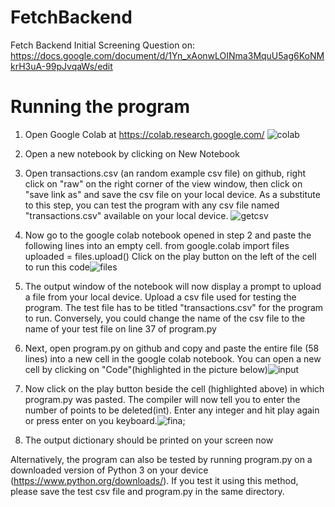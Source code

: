 # FetchBackend
Fetch Backend Initial Screening Question on: https://docs.google.com/document/d/1Yn_xAonwLOINma3MquU5ag6KoNMkrH3uA-99pJvqaWs/edit
# Running the program
1. Open Google Colab at https://colab.research.google.com/ ![colab](https://user-images.githubusercontent.com/124424840/216755211-4f99af95-4a98-4eb0-9aa5-3daca4b76d10.jpg)
2. Open a new notebook by clicking on New Notebook
3. Open transactions.csv (an random example csv file) on github, right click on "raw" on the right corner of the view window, then click on "save link as" and save the csv file on your local device. As a substitute to this step, you can test the program with any csv file named "transactions.csv" available on your local device. ![getcsv](https://user-images.githubusercontent.com/124424840/216755687-b483a9d5-f0b7-4f8f-b802-ae323f6e4cdb.jpg)
4. Now go to the google colab notebook opened in step 2 and paste the following lines into an empty cell.    from google.colab import files
                                                                                                            uploaded = files.upload()
Click on the play button on the left of the cell to run this code![files](https://user-images.githubusercontent.com/124424840/216756545-162c6a36-7317-4fe9-8c4b-14aac31cf2f5.jpg)
5. The output window of the notebook will now display a prompt to upload a file from your local device. Upload a csv file used for testing the program. The test file has to be titled "transactions.csv" for the program to run. Conversely, you could change the name of the csv file to the name of your test file on line 37 of program.py

6. Next, open program.py on github and copy and paste the entire file (58 lines) into a new cell in the google colab notebook. You can open a new cell by clicking on "Code"(highlighted in the picture below)![input](https://user-images.githubusercontent.com/124424840/216756735-013ed39e-e516-4e8a-beff-d8c7e4cbade8.jpg)

7. Now click on the play button beside the cell (highlighted above) in which program.py was pasted. The compiler will now tell you to enter the number of points to be deleted(int). Enter any integer and hit play again or press enter on you keyboard.![fina;](https://user-images.githubusercontent.com/124424840/216756778-4bbc16d3-18bd-4c3b-b729-1fe87a7a7416.jpg)
8. The output dictionary should be printed on your screen now


Alternatively, the program can also be tested by running program.py on a downloaded version of Python 3 on your device (https://www.python.org/downloads/). If you test it using this method, please save the test csv file and program.py in the same directory. 


